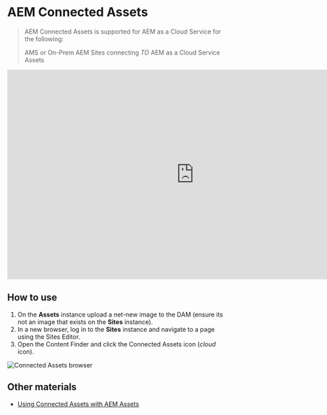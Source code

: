 # AEM Connected Assets

> AEM Connected Assets is supported for AEM as a Cloud Service for the following:
>
>  AMS or On-Prem AEM Sites connecting _TO_ AEM as a Cloud Service Assets

<iframe title="Adobe Video Publishing Cloud Player" width="854" height="480" src="https://video.tv.adobe.com/v/26060/?quality=12&autoplay=false&hidetitle=true&marketingtech.adobe.analytics.additionalAccounts=tmdtmdaemdemoutilsprod" frameborder="0" webkitallowfullscreen 
mozallowfullscreen allowfullscreen scrolling="no"></iframe>

<!-- CLOUD-SERVICE_INSTRUCTIONS -->

<!-- QUICKSTART_INSTRUCTIONS -->

## How to use

1. On the **Assets** instance upload a net-new image to the DAM (ensure its not an image that exists on the **Sites** instance).
2. In a new browser, log in to the **Sites** instance and navigate to a page using the Sites Editor.
3. Open the Content Finder and click the Connected Assets icon (*cloud* icon).

![Connected Assets browser](./remote-dam/images/content-finder.png)

## Other materials

* [Using Connected Assets with AEM Assets](https://helpx.adobe.com/experience-manager/kt/assets/using/connected-assets-feature-video-use.html)




